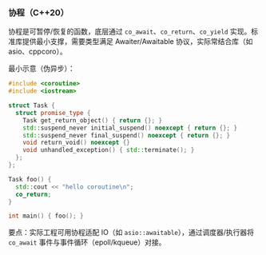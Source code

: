 ### 协程（C++20）

协程是可暂停/恢复的函数，底层通过 `co_await`、`co_return`、`co_yield` 实现。标准库提供最小支撑，需要类型满足 Awaiter/Awaitable 协议，实际常结合库（如 asio、cppcoro）。

最小示意（伪异步）：

```cpp
#include <coroutine>
#include <iostream>

struct Task {
  struct promise_type {
    Task get_return_object() { return {}; }
    std::suspend_never initial_suspend() noexcept { return {}; }
    std::suspend_never final_suspend() noexcept { return {}; }
    void return_void() noexcept {}
    void unhandled_exception() { std::terminate(); }
  };
};

Task foo() {
  std::cout << "hello coroutine\n";
  co_return;
}

int main() { foo(); }
```

要点：实际工程可用协程适配 IO（如 `asio::awaitable`），通过调度器/执行器将 `co_await` 事件与事件循环（epoll/kqueue）对接。

